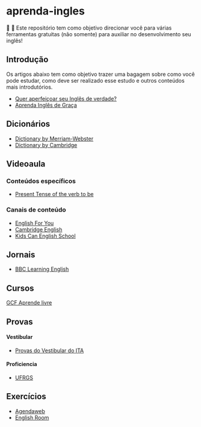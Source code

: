 # aprenda-ingles

:school_satchel: :rocket: Este repositório tem como objetivo direcionar você para várias ferramentas gratuitas (não somente) para auxiliar no desenvolvimento seu inglês!

## Introdução

Os artigos abaixo tem como objetivo trazer uma bagagem sobre como você pode estudar, como deve ser realizado esse estudo e outros conteúdos mais introdutórios.

* [Quer aperfeiçoar seu Inglês de verdade?](http://luizricardo.org/2013/08/quer-aperfeicoar-seu-ingles-de-verdade/)
* [Aprenda Inglês de Graça](http://luizricardo.org/2012/10/aprenda-ingles-de-graca/)

## Dicionários

* [Dictionary by Merriam-Webster](https://www.merriam-webster.com/)
* [Dictionary by Cambridge](https://dictionary.cambridge.org/pt/)

## Videoaula

### Conteúdos específicos

* [Present Tense of the verb to be](https://www.youtube.com/watch?v=Z19NAX_gWxI)

### Canais de conteúdo

* [English For You](https://www.youtube.com/channel/UCaUajKAl3cpGQ6KARpnz_3w)
* [Cambridge English](https://www.youtube.com/channel/UCnXqRankqlC47qzXcYMazKA)
* [Kids Can English School](https://www.youtube.com/c/KidsCanEnglishSchool/featured)

## Jornais

* [BBC Learning English](http://www.bbc.co.uk/learningenglish/english/features/witn)

## Cursos

[GCF Aprende livre](https://idiomas.gcfglobal.org/pt/curso/ingles/)

## Provas

#### Vestibular

* [Provas do Vestibular do ITA](http://www.vestibular.ita.br/provas.htm)

#### Proficiencia

* [UFRGS](http://www.ufrgs.br/caplle/provasant.html)

## Exercícios 

* [Agendaweb](https://agendaweb.org/)
* [English Room](http://www.english-room.com/)
